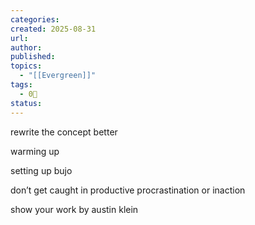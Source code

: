 ```yaml
---
categories:
created: 2025-08-31
url: 
author:
published: 
topics:
  - "[[Evergreen]]"
tags:
  - 0🌲
status:
---
```

  

rewrite the concept better

  

warming up

  

setting up bujo 

  

don’t get caught in productive procrastination or inaction

  

show your work by austin klein